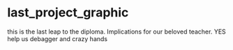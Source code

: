 # last_project_graphic
 this is the last leap to the diploma. Implications for our beloved teacher. YES help us debagger and crazy hands
